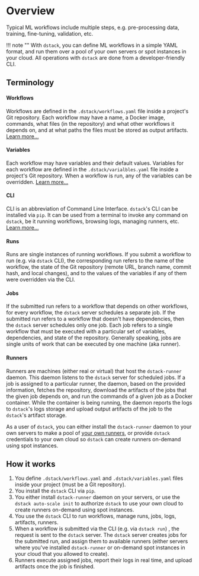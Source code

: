 # Overview

Typical ML workflows include multiple steps, e.g. pre-processing data, training, fine-tuning, validation, etc.

!!! note ""
      With `dstack`, you can define ML workflows in a simple YAML format, and run them over a pool of
      your own servers or spot instances in your cloud. All operations with `dstack` are done from a developer-friendly CLI. 

## Terminology 

#### Workflows

Workflows are defined in the `.dstack/workflows.yaml` file inside a project's Git repository. Each workflow may have 
a name, a Docker image, commands, what files (in the repository) and what other workflows it depends on, and
at what paths the files must be stored as output artifacts. 
[Learn more&hellip;](define-wokflows.md)

#### Variables

Each workflow may have variables and their default values. Variables for each workflow are defined in the 
`.dstack/varialbles.yaml` file inside a project's Git repository. When a workflow is run, any of the variables 
can be overridden. [Learn more&hellip;](define-wokflows.md#variables)

#### CLI

CLI is an abbreviation of Command Line Interface. `dstack`'s CLI can be installed via `pip`. 
It can be used from a terminal to invoke any command on `dstack`, be it running workflows, browsing logs, 
managing runners, etc. [Learn more&hellip;](run-workflows.md)

#### Runs

Runs are single instances of running workflows. If you submit a workflow to run (e.g. via `dstack` CLI), the 
corresponding run refers to the name of the workflow, the state of the Git repository (remote URL, branch name,
commit hash, and local changes), and to the values of the variables if any of them were overridden via the CLI. 

#### Jobs

If the submitted run refers to a workflow that depends on other workflows, for every workflow, the `dstack` server
schedules a separate job. If the submitted run refers to a workflow that doesn't have dependencies, then
the `dstack` server schedules only one job. Each job refers to a single workflow that must be executed with a particular 
set of variables, dependencies, and state of the repository. 
Generally speaking, jobs are single units of work that can be executed by one machine (aka runner).

#### Runners

Runners are machines (either real or virtual) that host the `dstack-runner` daemon. This daemon listens to the
`dstack` server for scheduled jobs. If a job is assigned to a particular runner, the daemon, based on the provided
information, fetches the repository, download the artifacts of the jobs that the given job depends on, and run
the commands of a given job as a Docker container. While the container is being running, the daemon reports 
the logs to `dstack`'s logs storage and upload output artifacts of the job to the `dstack`'s artifact storage.

As a user of `dstack`, you can either install the `dstack-runner` daemon to your own servers to make a pool of 
[your own runners](set-up-own-runners.md),
or provide `dstack` credentials to your own cloud so `dstack` can create runners on-demand using spot instances.

## How it works

1. You define `.dstack/workflows.yaml` and `.dstack/variables.yaml` files inside your project (must be a Git repository).
2. You install the `dstack` CLI via `pip`.
3. You either install `dstack-runner` daemon on your servers, or use the `dstack auto-scale init` to authorize
`dstack` to use your own cloud to create runners on-demand using spot instances.
4. You use the `dstack` CLI to run workflows, manage runs, jobs, logs, artifacts, runners.
5. When a workflow is submitted via the CLI (e.g. via `dstack run`) , the request is sent to the `dstack` server. 
The `dstack` server creates jobs for the submitted run, and assign them to available runners (either servers where 
you've installed `dstack-runner` or on-demand spot instances in your cloud that you allowed to create).
6. Runners execute assigned jobs, report their logs in real time, and upload artifacts once the job is finished.

[//]: # (What can dstack used for)